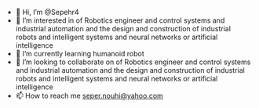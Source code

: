 - 👋 Hi, I’m @Sepehr4
- 👀 I’m interested in of Robotics engineer and control systems and industrial automation and the design and construction of industrial robots and intelligent systems and neural networks or artificial intelligence
- 🌱 I’m currently learning humanoid robot
- 💞️ I’m looking to collaborate on of Robotics engineer and control systems and industrial automation and the design and construction of industrial robots and intelligent systems and neural networks or artificial intelligence
- 📫 How to reach me seper.nouhi@yahoo.com

<!---
Sepehr4/Sepehr4 is a ✨ special ✨ repository because its `README.md` (this file) appears on your GitHub profile.
You can click the Preview link to take a look at your changes.
--->
